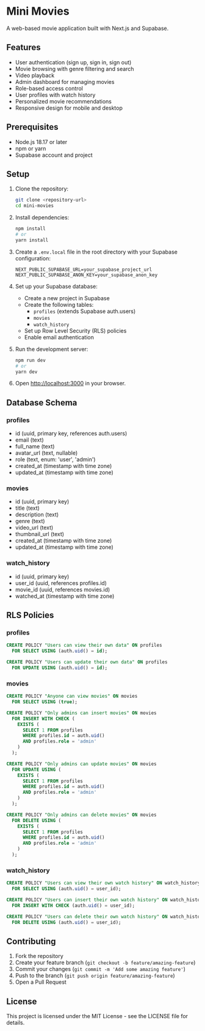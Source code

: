 # Mini Movies

A web-based movie application built with Next.js and Supabase.

## Features

- User authentication (sign up, sign in, sign out)
- Movie browsing with genre filtering and search
- Video playback
- Admin dashboard for managing movies
- Role-based access control
- User profiles with watch history
- Personalized movie recommendations
- Responsive design for mobile and desktop

## Prerequisites

- Node.js 18.17 or later
- npm or yarn
- Supabase account and project

## Setup

1. Clone the repository:
   ```bash
   git clone <repository-url>
   cd mini-movies
   ```

2. Install dependencies:
   ```bash
   npm install
   # or
   yarn install
   ```

3. Create a `.env.local` file in the root directory with your Supabase configuration:
   ```
   NEXT_PUBLIC_SUPABASE_URL=your_supabase_project_url
   NEXT_PUBLIC_SUPABASE_ANON_KEY=your_supabase_anon_key
   ```

4. Set up your Supabase database:
   - Create a new project in Supabase
   - Create the following tables:
     - `profiles` (extends Supabase auth.users)
     - `movies`
     - `watch_history`
   - Set up Row Level Security (RLS) policies
   - Enable email authentication

5. Run the development server:
   ```bash
   npm run dev
   # or
   yarn dev
   ```

6. Open [http://localhost:3000](http://localhost:3000) in your browser.

## Database Schema

### profiles
- id (uuid, primary key, references auth.users)
- email (text)
- full_name (text)
- avatar_url (text, nullable)
- role (text, enum: 'user', 'admin')
- created_at (timestamp with time zone)
- updated_at (timestamp with time zone)

### movies
- id (uuid, primary key)
- title (text)
- description (text)
- genre (text)
- video_url (text)
- thumbnail_url (text)
- created_at (timestamp with time zone)
- updated_at (timestamp with time zone)

### watch_history
- id (uuid, primary key)
- user_id (uuid, references profiles.id)
- movie_id (uuid, references movies.id)
- watched_at (timestamp with time zone)

## RLS Policies

### profiles
```sql
CREATE POLICY "Users can view their own data" ON profiles
  FOR SELECT USING (auth.uid() = id);

CREATE POLICY "Users can update their own data" ON profiles
  FOR UPDATE USING (auth.uid() = id);
```

### movies
```sql
CREATE POLICY "Anyone can view movies" ON movies
  FOR SELECT USING (true);

CREATE POLICY "Only admins can insert movies" ON movies
  FOR INSERT WITH CHECK (
    EXISTS (
      SELECT 1 FROM profiles
      WHERE profiles.id = auth.uid()
      AND profiles.role = 'admin'
    )
  );

CREATE POLICY "Only admins can update movies" ON movies
  FOR UPDATE USING (
    EXISTS (
      SELECT 1 FROM profiles
      WHERE profiles.id = auth.uid()
      AND profiles.role = 'admin'
    )
  );

CREATE POLICY "Only admins can delete movies" ON movies
  FOR DELETE USING (
    EXISTS (
      SELECT 1 FROM profiles
      WHERE profiles.id = auth.uid()
      AND profiles.role = 'admin'
    )
  );
```

### watch_history
```sql
CREATE POLICY "Users can view their own watch history" ON watch_history
  FOR SELECT USING (auth.uid() = user_id);

CREATE POLICY "Users can insert their own watch history" ON watch_history
  FOR INSERT WITH CHECK (auth.uid() = user_id);

CREATE POLICY "Users can delete their own watch history" ON watch_history
  FOR DELETE USING (auth.uid() = user_id);
```

## Contributing

1. Fork the repository
2. Create your feature branch (`git checkout -b feature/amazing-feature`)
3. Commit your changes (`git commit -m 'Add some amazing feature'`)
4. Push to the branch (`git push origin feature/amazing-feature`)
5. Open a Pull Request

## License

This project is licensed under the MIT License - see the LICENSE file for details. 